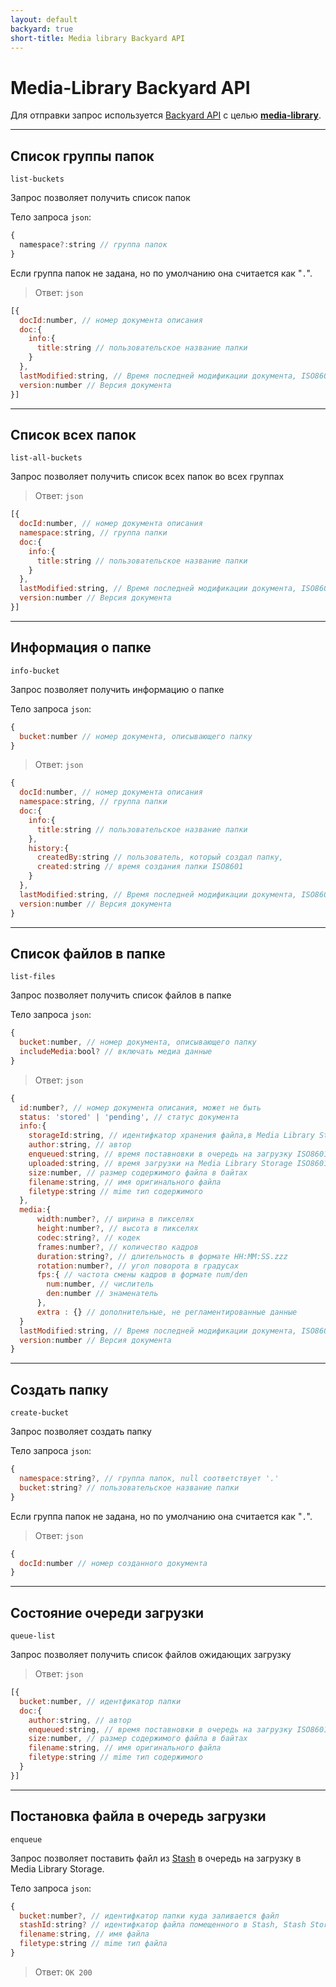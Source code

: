 ```yaml
---
layout: default
backyard: true
short-title: Media library Backyard API
---
```

# Media-Library Backyard API

Для отправки запрос используется [Backyard API]({{site.baseurl}}/apis/backyard.html) с целью __<u>media-library</u>__.

***
## Список группы папок
```
list-buckets
```
Запрос позволяет получить список папок

Тело запроса `json`:
```js
{
  namespace?:string // группа папок
}
```

Если группа папок не задана, но по умолчанию она считается как "`.`".


> Ответ: `json`
```js
[{
  docId:number, // номер документа описания
  doc:{
    info:{
      title:string // пользовательское название папки     
    }  
  },
  lastModified:string, // Время последней модификации документа, ISO8601
  version:number // Версия документа
}]
```


***
## Список всех папок
```
list-all-buckets
```
Запрос позволяет получить список всех папок во всех группах

> Ответ: `json`
```js
[{
  docId:number, // номер документа описания
  namespace:string, // группа папки
  doc:{
    info:{
      title:string // пользовательское название папки     
    }  
  },
  lastModified:string, // Время последней модификации документа, ISO8601
  version:number // Версия документа
}]
```


***
## Информация о папке

```
info-bucket
```
Запрос позволяет получить информацию о папке

Тело запроса `json`:
```js
{
  bucket:number // номер документа, описывающего папку 
}
```

> Ответ: `json`
```js
{
  docId:number, // номер документа описания
  namespace:string, // группа папки
  doc:{
    info:{
      title:string // пользовательское название папки
    },  
    history:{
      createdBy:string // пользователь, который создал папку,
      created:string // время создания папки ISO8601
    }  
  },
  lastModified:string, // Время последней модификации документа, ISO8601
  version:number // Версия документа
}
```


***
## Список файлов в папке

```
list-files
```
Запрос позволяет получить список файлов в папке

Тело запроса `json`:
```js
{
  bucket:number, // номер документа, описывающего папку
  includeMedia:bool? // включать медиа данные
}
```

> Ответ: `json`
```js
{
  id:number?, // номер документа описания, может не быть
  status: 'stored' | 'pending', // статус документа
  info:{
    storageId:string, // идентифкатор хранения файла,в Media Library Storage
    author:string, // автор
    enqueued:string, // время поставновки в очередь на загрузку ISO8601
    uploaded:string, // время загрузки на Media Library Storage ISO8601
    size:number, // размер содержимого файла в байтах
    filename:string, // имя оригинального файла
    filetype:string // mime тип содержимого
  },
  media:{
      width:number?, // ширина в пикселях 
      height:number?, // высота в пикселях
      codec:string?, // кодек
      frames:number?, // количество кадров
      duration:string?, // длительность в формате HH:MM:SS.zzz
      rotation:number?, // угол поворота в градусах
      fps:{ // частота смены кадров в формате num/den
        num:number, // числитель
        den:number // знаменатель
      },
      extra : {} // дополнительные, не регламентированные данные
  }  
  lastModified:string, // Время последней модификации документа, ISO8601
  version:number // Версия документа
}
```



***
## Создать папку

```
create-bucket
```
Запрос позволяет создать папку

Тело запроса `json`:
```js
{
  namespace:string?, // группа папок, null соответствует '.' 
  bucket:string? // пользовательское название папки 
}
```

Если группа папок не задана, но по умолчанию она считается как "`.`".
> Ответ: `json`
```js
{
  docId:number // номер созданного документа
}
```


***
## Состояние очереди загрузки

```
queue-list
```
Запрос позволяет получить список файлов ожидающих загрузку

> Ответ: `json`
```js
[{
  bucket:number, // идентфикатор папки
  doc:{
    author:string, // автор
    enqueued:string, // время поставновки в очередь на загрузку ISO8601
    size:number, // размер содержимого файла в байтах
    filename:string, // имя оригинального файла
    filetype:string // mime тип содержимого
  }
}]
```

***
## Постановка файла в очередь загрузки
```
enqueue
```
Запрос позволяет поставить файл из [Stash]({{site.baseurl}}/apis/stash.html) в очередь на загрузку в Media Library Storage.

Тело запроса `json`:
```js
{
  bucket:number?, // идентифкатор папки куда заливается файл 
  stashId:string? // идентифкатор файла помещенного в Stash, Stash Stored Id
  filename:string, // имя файла 
  filetype:string // mime тип файла
}
```

> Ответ: `OK 200`
